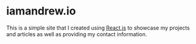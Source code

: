 # iamandrew.io
This is a simple site that I created using [React.js](https://facebook.github.io/react/) to showcase my projects and articles as well as providing my contact information.
